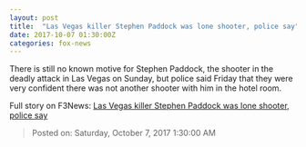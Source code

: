 ```yaml
---
layout: post
title:  "Las Vegas killer Stephen Paddock was lone shooter, police say"
date: 2017-10-07 01:30:00Z
categories: fox-news
---
```


There is still no known motive for Stephen Paddock, the shooter in the deadly attack in Las Vegas on Sunday, but police said Friday that they were very confident there was not another shooter with him in the hotel room.


Full story on F3News: [Las Vegas killer Stephen Paddock was lone shooter, police say](http://www.f3nws.com/n/2QAJ4E)

> Posted on: Saturday, October 7, 2017 1:30:00 AM
